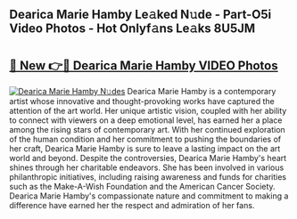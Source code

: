 ## Dearica Marie Hamby Le𝚊ked N𝚞de - Part-O5i Video Photos - Hot Onlyf𝚊ns Le𝚊ks 8U5JM

# <h2><a href="http://ab22948.deff.icu/?id=Dearica+Marie+Hamby">🔗 New 👉🔴 Dearica Marie Hamby VIDEO Photos</a></h2>

[![Dearica Marie Hamby N𝚞des](https://i.imgur.com/rIISA9y.gif)](http://ab22948.deff.icu/?id=Dearica+Marie+Hamby)
Dearica Marie Hamby is a contemporary artist whose innovative and thought-provoking works have captured the attention of the art world. Her unique artistic vision, coupled with her ability to connect with viewers on a deep emotional level, has earned her a place among the rising stars of contemporary art. With her continued exploration of the human condition and her commitment to pushing the boundaries of her craft, Dearica Marie Hamby is sure to leave a lasting impact on the art world and beyond. Despite the controversies, Dearica Marie Hamby's heart shines through her charitable endeavors. She has been involved in various philanthropic initiatives, including raising awareness and funds for charities such as the Make-A-Wish Foundation and the American Cancer Society. Dearica Marie Hamby's compassionate nature and commitment to making a difference have earned her the respect and admiration of her fans.
